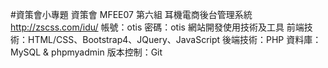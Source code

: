 #資策會小專題
資策會 MFEE07  第六組
耳機電商後台管理系統
http://zscss.com/idu/
帳號：otis
密碼：otis
網站開發使用技術及工具
前端技術：HTML/CSS、Bootstrap4、JQuery、JavaScript
後端技術：PHP
資料庫：MySQL & phpmyadmin
版本控制：Git
